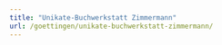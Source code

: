 ```yaml
---
title: "Unikate-Buchwerkstatt Zimmermann"
url: /goettingen/unikate-buchwerkstatt-zimmermann/
---
```

